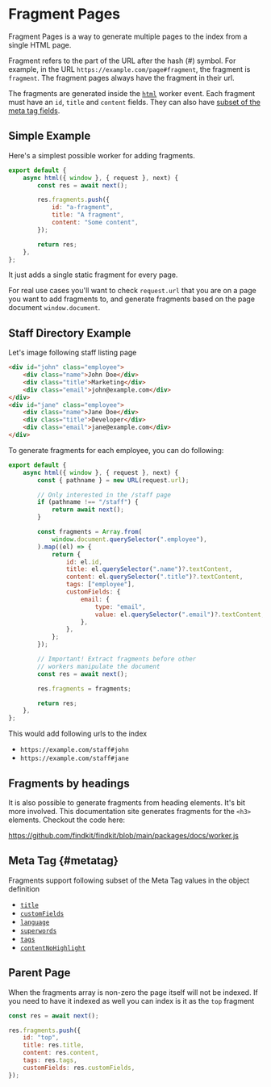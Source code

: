 # Fragment Pages

Fragment Pages is a way to generate multiple pages to the index from a single HTML page.

Fragment refers to the part of the URL after the hash (#) symbol. For example, in the URL `https://example.com/page#fragment`, the fragment is `fragment`.
The fragment pages always have the fragment in their url.

The fragments are generated inside the [`html`](/workers/events/#html) worker event. Each fragment must have an `id`, `title` and `content` fields.
They can also have [subset of the meta tag fields](#metatag).

## Simple Example

Here's a simplest possible worker for adding fragments.

```js
export default {
	async html({ window }, { request }, next) {
		const res = await next();

		res.fragments.push({
			id: "a-fragment",
			title: "A fragment",
			content: "Some content",
		});

		return res;
	},
};
```

It just adds a single static fragment for every page.

For real use cases you'll want to check `request.url` that you are on a page you want to add fragments to, and generate fragments based on the page document `window.document`.

## Staff Directory Example

Let's image following staff listing page

```html
<div id="john" class="employee">
	<div class="name">John Doe</div>
	<div class="title">Marketing</div>
	<div class="email">john@example.com</div>
</div>
<div id="jane" class="employee">
	<div class="name">Jane Doe</div>
	<div class="title">Developer</div>
	<div class="email">jane@example.com</div>
</div>
```

To generate fragments for each employee, you can do following:

```js
export default {
	async html({ window }, { request }, next) {
		const { pathname } = new URL(request.url);

		// Only interested in the /staff page
		if (pathname !== "/staff") {
			return await next();
		}

		const fragments = Array.from(
			window.document.querySelector(".employee"),
		).map((el) => {
			return {
				id: el.id,
				title: el.querySelector(".name")?.textContent,
				content: el.querySelector(".title")?.textContent,
				tags: ["employee"],
				customFields: {
					email: {
						type: "email",
						value: el.querySelector(".email")?.textContent,
					},
				},
			};
		});

		// Important! Extract fragments before other
		// workers manipulate the document
		const res = await next();

		res.fragments = fragments;

		return res;
	},
};
```

This would add following urls to the index

- `https://example.com/staff#john`
- `https://example.com/staff#jane`

## Fragments by headings

It is also possible to generate fragments from heading elements. It's bit more involved. This documentation site generates
fragments for the `<h3>` elements. Checkout the code here:

https://github.com/findkit/findkit/blob/main/packages/docs/worker.js

## Meta Tag {#metatag}

Fragments support following subset of the Meta Tag values in the object definition

- [`title`](/crawler/meta-tag#title)
- [`customFields`](/crawler/meta-tag#customFields)
- [`language`](/crawler/meta-tag#tags)
- [`superwords`](/crawler/meta-tag#superwords)
- [`tags`](/crawler/meta-tag#tags)
- [`contentNoHighlight`](/crawler/meta-tag#contentNoHighlight)

## Parent Page

When the fragments array is non-zero the page itself will not be indexed. If you need to have it indexed as well
you can index is it as the `top` fragment

```js
const res = await next();

res.fragments.push({
	id: "top",
	title: res.title,
	content: res.content,
	tags: res.tags,
	customFields: res.customFields,
});
```

